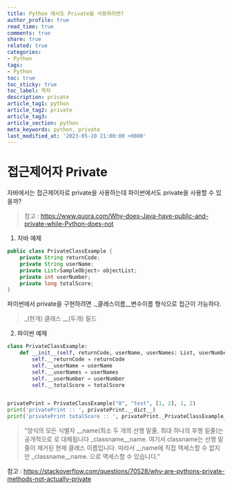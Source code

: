 ```yaml
---
title: Python 에서도 Private을 사용하려면?
author_profile: true
read_time: true
comments: true
share: true
related: true
categories:
- Python
tags:
- Python
toc: true
toc_sticky: true
toc_label: 목차
description: private
article_tag1: python
article_tag2: private
article_tag3: 
article_section: python
meta_keywords: python, private
last_modified_at: '2023-05-10 21:00:00 +0800'
---
```


# 접근제어자 Private 

자바에서는 접근제어자로 private을 사용하는데
파이썬에서도 private을 사용할 수 있을까?

> 참고 : https://www.quora.com/Why-does-Java-have-public-and-private-while-Python-does-not

1.  자바 예제
```java
public class PrivateClassExample {
	private String returnCode;
	private String userName;
	private List<SampleObject> objectList;
	private int userNumber;
	private long totalScore;
}
```

파이썬에서 private을 구현하려면 ._클래스이름__변수이름 형식으로 접근이 가능하다.

> _(한개) 클래스 __(두개) 필드

2. 파이썬 예제
```python
class PrivateClassExample:
	def __init__(self, returnCode, userName, userNames: List, userNumber, totalScore):
		self.__returnCode = returnCode
		self.__userName = userName
		self.__userNames = userNames
		self.__userNumber = userNumber
		self.__totalScore = totalScore


privatePrint = PrivateClassExample("0", "test", [1, 2], 1, 2)
print('privatePrint :: ', privatePrint.__dict__)
print('privatePrint totalScore :: ', privatePrint._PrivateClassExample__totalScore)
```

> "양식의 모든 식별자 __name(최소 두 개의 선행 밑줄, 최대 하나의 후행 밑줄)는 공개적으로 로 대체됩니다 _classname__name. 여기서 classname는 선행 밑줄이 제거된 현재 클래스 이름입니다.
따라서 __name에 직접 액세스할 수 없지만 _classname__name. 으로 액세스할 수 있습니다."

참고 : https://stackoverflow.com/questions/70528/why-are-pythons-private-methods-not-actually-private